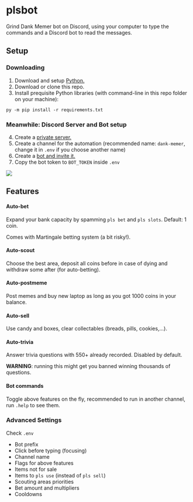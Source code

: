 # plsbot
Grind Dank Memer bot on Discord, using your computer to type the commands and a Discord bot to read the messages.

## Setup

### Downloading

1. Download and setup [Python.](https://www.python.org/downloads/)
2. Download or clone this repo.
3. Install prequisite Python libraries (with command-line in this repo folder on your machine):
```
py -m pip install -r requirements.txt
```

### Meanwhile: Discord Server and Bot setup
4. Create a [private server.](https://support.discordapp.com/hc/en-us/articles/204849977-How-do-I-create-a-server-)
5. Create a channel for the automation (recommended name: `dank-memer`, change it in `.env` if you choose another name)
6. Create a [bot and invite it.](https://discordpy.readthedocs.io/en/latest/discord.html)
7. Copy the bot token to `BOT_TOKEN` inside `.env`


![](https://discordpy.readthedocs.io/en/latest/_images/discord_bot_user_options.png)

## Features
#### Auto-bet
Expand your bank capacity by spamming `pls bet` and `pls slots`. Default: 1 coin.

Comes with Martingale betting system (a bit risky!).

#### Auto-scout
Choose the best area, deposit all coins before in case of dying and withdraw some after (for auto-betting).

#### Auto-postmeme
Post memes and buy new laptop as long as you got 1000 coins in your balance.

#### Auto-sell
Use candy and boxes, clear collectables (breads, pills, cookies,...).

#### Auto-trivia
Answer trivia questions with 550+ already recorded. Disabled by default.

**WARNING**: running this might get you banned winning thousands of questions.

#### Bot commands
Toggle above features on the fly, recommended to run in another channel, run `.help` to see them.

### Advanced Settings
Check `.env`

- Bot prefix
- Click before typing (focusing)
- Channel name
- Flags for above features
- Items not for sale
- Items to `pls use` (instead of `pls sell`)
- Scouting areas priorities
- Bet amount and multipliers
- Cooldowns
